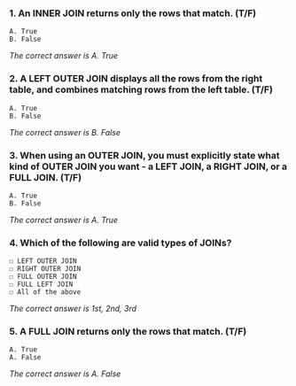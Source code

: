 ### 1. An INNER JOIN returns only the rows that match. (T/F)
    A. True
    B. False

_The correct answer is A. True_
### 2. A LEFT OUTER JOIN displays all the rows from the right table, and combines matching rows from the left table. (T/F)
    A. True
    B. False

_The correct answer is B. False_
### 3. When using an OUTER JOIN, you must explicitly state what kind of OUTER JOIN  you want -  a LEFT JOIN, a RIGHT JOIN, or a FULL JOIN. (T/F)
    A. True
    B. False

_The correct answer is A. True_
### 4. Which of the following are valid types of JOINs? 
    ☐ LEFT OUTER JOIN
    ☐ RIGHT OUTER JOIN
    ☐ FULL OUTER JOIN
    ☐ FULL LEFT JOIN
    ☐ All of the above

_The correct answer is 1st, 2nd, 3rd_
### 5. A FULL JOIN returns only the rows that match. (T/F)
    A. True
    A. False

_The correct answer is A. False_
